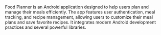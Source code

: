 Food Planner is an Android application designed to help users plan and manage their meals efficiently. The app features user authentication, meal tracking, and recipe management, allowing users to customize their meal plans and save favorite recipes. It integrates modern Android development practices and several powerful libraries.

